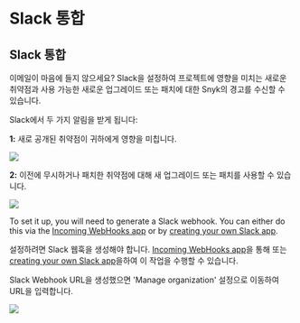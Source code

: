 # Slack 통합

## Slack 통합

이메일이 마음에 들지 않으세요? Slack을 설정하여 프로젝트에 영향을 미치는 새로운 취약점과 사용 가능한 새로운 업그레이드 또는 패치에 대한 Snyk의 경고를 수신할 수 있습니다.

Slack에서 두 가지 알림을 받게 됩니다:

**1:** 새로 공개된 취약점이 귀하에게 영향을 미칩니다.

![](<../../../.gitbook/assets/image (23).png>)

**2:** 이전에 무시하거나 패치한 취약점에 대해 새 업그레이드 또는 패치를 사용할 수 있습니다.

![](<../../../.gitbook/assets/image (22).png>)

To set it up, you will need to generate a Slack webhook. You can either do this via the [Incoming WebHooks app](https://slack.com/apps/A0F7XDUAZ-incoming-webhooks) or by [creating your own Slack app](https://api.slack.com/incoming-webhooks).

설정하려면 Slack 웹훅을 생성해야 합니다. [Incoming WebHooks app](https://slack.com/apps/A0F7XDUAZ-incoming-webhooks)을 통해 또는 [creating your own Slack app](https://api.slack.com/incoming-webhooks)을하여 이 작업을 수행할 수 있습니다.

Slack Webhook URL을 생성했으면 'Manage organization' 설정으로 이동하여 URL을 입력합니다.

![](<../../../.gitbook/assets/image (24).png>)
